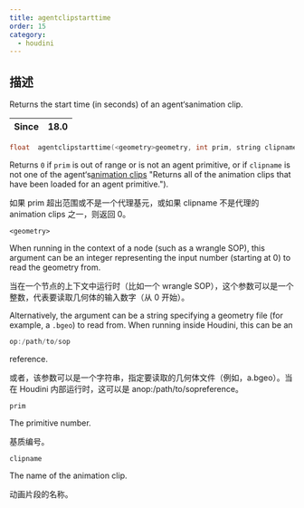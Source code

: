 ```yaml
---
title: agentclipstarttime
order: 15
category:
  - houdini
---
```

    
## 描述

Returns the start time (in seconds) of an agent‘sanimation clip.

| Since | 18.0 |
| ----- | ---- |

```c
float  agentclipstarttime(<geometry>geometry, int prim, string clipname)
```

Returns `0` if `prim` is out of range or is not an agent primitive, or if
`clipname` is not one of the agent‘s[animation clips](agentclipcatalog.html) "Returns all of the animation clips that have been loaded for an agent
primitive.").

如果 prim 超出范围或不是一个代理基元，或如果 clipname 不是代理的 animation clips 之一，则返回 0。

`<geometry>`

When running in the context of a node (such as a wrangle SOP), this argument
can be an integer representing the input number (starting at 0) to read the
geometry from.

当在一个节点的上下文中运行时（比如一个 wrangle SOP），这个参数可以是一个整数，代表要读取几何体的输入数字（从 0 开始）。

Alternatively, the argument can be a string specifying a geometry file (for
example, a `.bgeo`) to read from. When running inside Houdini, this can be an

```c
op:/path/to/sop
```

reference.

或者，该参数可以是一个字符串，指定要读取的几何体文件（例如，a.bgeo）。当在 Houdini 内部运行时，这可以是 anop:/path/to/sopreference。

`prim`

The primitive number.

基质编号。

`clipname`

The name of the animation clip.

动画片段的名称。
